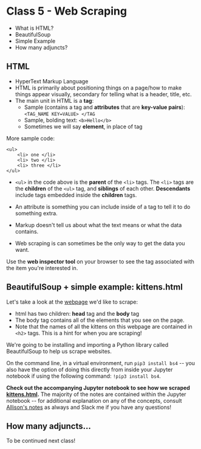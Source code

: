 # Class 5 - Web Scraping

+ What is HTML?
+ BeautifulSoup
+ Simple Example
+ How many adjuncts?

## HTML

+ HyperText Markup Language
+ HTML is primarily about positioning things on a page/how to make things appear visually, secondary for telling what is a header, title, etc.
+ The main unit in HTML is a **tag**:
    + Sample (contains a tag and **attributes** that are **key-value pairs**): `<TAG_NAME KEY=VALUE> </TAG`
    + Sample, bolding text: `<b>Hello</b>`
    + Sometimes we will say **element**, in place of tag

More sample code:
````
<ul>
    <li> one </li>
    <li> two </li>
    <li> three </li>
</ul>

````

+ `<ul>` in the code above is the **parent** of the `<li>` tags. The `<li>` tags are the **children** of the `<ul>` tag, and **siblings** of each other. **Descendants** include tags embedded inside the **children** tags.

+ An attribute is something you can include inside of a tag to tell it to do something extra.
+ Markup doesn't tell us about what the text means or what the data contains.
+ Web scraping is can sometimes be the only way to get the data you want.

Use the **web inspector tool** on your browser to see the tag associated with the item you're interested in.

## BeautifulSoup + simple example: kittens.html

Let's take a look at the [webpage](http://static.decontextualize.com/kittens.html) we'd like to scrape:

+ html has two children: **head** tag and the **body** tag
+ The body tag contains all of the elements that you see on the page.
+ Note that the names of all the kittens on this webpage are contained in `<h2>` tags. This is a hint for when you are scraping!

We're going to be installing and importing a Python library called BeautifulSoup to help us scrape websites.

On the command line, in a virtual environment, run `pip3 install bs4` -- you also have the option of doing this directly from inside your Jupyter notebook if using the following command: `!pip3 install bs4`.

**Check out the accompanying Jupyter notebook to see how we scraped [kittens.html](http://static.decontextualize.com/kittens.html).** The majority of the notes are contained within the Jupyter notebook -- for additional explanation on any of the concepts, consult [Allison's notes](https://github.com/ledeprogram/data-and-databases/blob/master/Scraping_HTML.ipynb) as always and Slack me if you have any questions!

## How many adjuncts...

To be continued next class!
